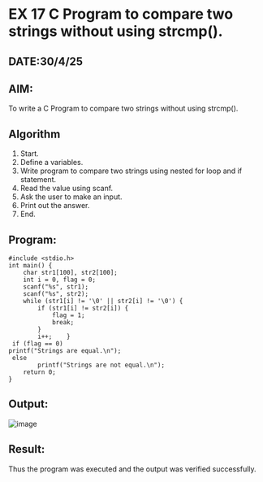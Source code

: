# EX 17 C Program to compare two strings without using strcmp().
## DATE:30/4/25
## AIM:
To write a C Program to compare two strings without using strcmp().

## Algorithm
1. Start. 
2. Define a variables. 
3. Write program to compare two strings using nested for loop and if statement. 
4. Read the value using scanf. 
5. Ask the user to make an input. 
6. Print out the answer. 
7. End.  

## Program:
```
#include <stdio.h> 
int main() { 
    char str1[100], str2[100]; 
    int i = 0, flag = 0; 
    scanf("%s", str1); 
    scanf("%s", str2); 
    while (str1[i] != '\0' || str2[i] != '\0') { 
        if (str1[i] != str2[i]) { 
            flag = 1; 
            break; 
        } 
        i++;    }    
 if (flag == 0)         
printf("Strings are equal.\n"); 
 else 
        printf("Strings are not equal.\n"); 
    return 0; 
} 
```

## Output:

![image](https://github.com/user-attachments/assets/c5f4e773-967c-499f-aa47-f5504912ba65)


## Result:
Thus the program was executed and the output was verified successfully.
